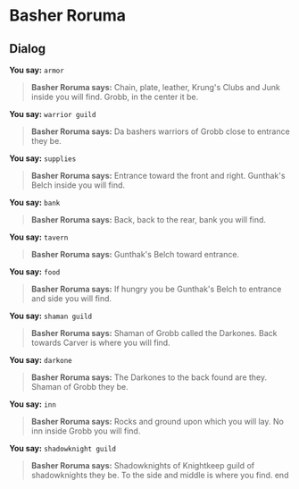 # Basher Roruma


## Dialog

**You say:** `armor`



>**Basher Roruma says:** Chain, plate, leather, Krung's Clubs and Junk inside you will find.  Grobb, in the center it be.

**You say:** `warrior guild`



>**Basher Roruma says:** Da bashers warriors of Grobb close to entrance they be.

**You say:** `supplies`



>**Basher Roruma says:** Entrance toward the front and right.  Gunthak's Belch inside you will find.

**You say:** `bank`



>**Basher Roruma says:** Back, back to the rear, bank you will find.

**You say:** `tavern`



>**Basher Roruma says:** Gunthak's Belch toward entrance.

**You say:** `food`



>**Basher Roruma says:** If hungry you be Gunthak's Belch to entrance and side you will find.

**You say:** `shaman guild`



>**Basher Roruma says:** Shaman of Grobb called the Darkones.  Back towards Carver is where you will find.

**You say:** `darkone`



>**Basher Roruma says:** The Darkones to the back found are they.  Shaman of Grobb they be.

**You say:** `inn`



>**Basher Roruma says:** Rocks and ground upon which you will lay.  No inn inside Grobb you will find.

**You say:** `shadowknight guild`



>**Basher Roruma says:** Shadowknights of Knightkeep guild of shadowknights they be.  To the side and middle is where you find.
end